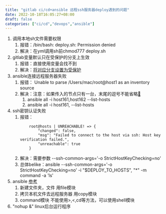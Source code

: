 ```yaml
---
title: "gitlab ci/cd+ansible 远程ssh服务器deploy遇到的问题"
date: 2022-10-18T16:05:27+08:00
draft: false
categories: ["ci/cd","devops","ansible"]
---
```

1. 调用本地sh文件需要权限 
   1. 报错：/bin/bash: deploy.sh: Permission denied
   2. 解决：在yml调用sh前chmod777 deploy.sh
2. gitlab变量默认只在受保护的分支上生效
   1. 报错：直接使用变量会找不到
   2. 解决：[将对应分支设置为受保护](https://blog.csdn.net/halo1416/article/details/120198163)
3. ansible连接远程服务器失败
   1. 报错： Unable to parse /Users/mac/root@host1 as an inventory source
   2. 解决：注意：如果传入的节点只有一台，末尾的逗号不能省略[🔗](https://blog.csdn.net/liumiaocn/article/details/95456872)
      1. ansible all -i host161,host162 --list-hosts
      2. ansible all -i host161, --list-hosts
4. ssh密钥认证失败
   1. 报错：
        ```
            root@hosts | UNREACHABLE! => {
                "changed": false,
                "msg": "Failed to connect to the host via ssh: Host key verification failed.",
                "unreachable": true
            }
        ```
   2. 解决：需要参数 --ssh-common-args='-o StrictHostKeyChecking=no'
   3. 总体belike：ansible  --ssh-common-args='-o StrictHostKeyChecking=no'   -i "$DEPLOY_TO_HOSTS", "*" -m command -a 'ls'
5. ansible [参考](https://blog.csdn.net/qq_34556414/article/details/108668228)
   1. 新建文件夹，文件 用file模块
   2. 拷贝本机文件去远程服务器 用copy模块
   3. command模块 不能使用>,<,cd等方法，可以使用shell模块
6. "nohup &" linux后台运行程序
